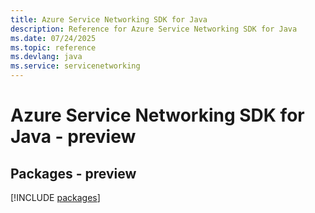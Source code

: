 ```yaml
---
title: Azure Service Networking SDK for Java
description: Reference for Azure Service Networking SDK for Java
ms.date: 07/24/2025
ms.topic: reference
ms.devlang: java
ms.service: servicenetworking
---
```

# Azure Service Networking SDK for Java - preview
## Packages - preview
[!INCLUDE [packages](service-networking-index.md)]